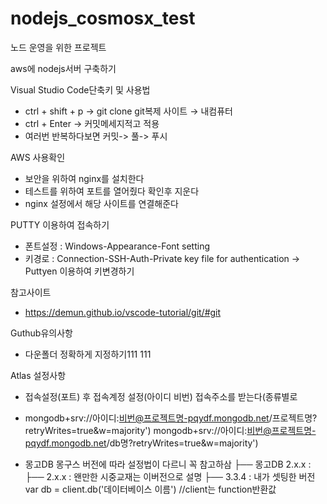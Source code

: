 # nodejs_cosmosx_test
노드 운영을 위한 프로젝트

aws에 nodejs서버 구축하기
 
 Visual Studio Code단축키 및 사용법
 - ctrl + shift + p  → git clone  git복제   사이트 → 내컴퓨터
 - ctrl + Enter → 커밋메세지적고 적용
 - 여러번 반복하다보면  커밋-> 풀-> 푸시

AWS 사용확인
 - 보안을 위하여  nginx를 설치한다
 - 테스트를 위하여 포트를 열어줬다 확인후 지운다
 - nginx 설정에서 해당 사이트를 연결해준다

PUTTY 이용하여 접속하기
- 폰트설정 : Windows-Appearance-Font setting
- 키경로 : Connection-SSH-Auth-Private key file for authentication
→ Puttyen 이용하여 키변경하기

참고사이트
- https://demun.github.io/vscode-tutorial/git/#git


Guthub유의사항
- 다운폴더 정확하게 지정하기111
111


Atlas 설정사항
- 접속설정(포트) 후 접속계정 설정(아이디 비번) 접속주소를 받는다(종류별로
- mongodb+srv://아이디:비번@프로젝트명-pqydf.mongodb.net/프로젝트명?retryWrites=true&w=majority')
  mongodb+srv://아이디:비번@프로젝트명-pqydf.mongodb.net/db명?retryWrites=true&w=majority')

- 몽고DB 몽구스 버전에 따라 설정법이 다르니 꼭 참고하삼
 ├── 몽고DB 2.x.x :
      ├── 2.x.x : 왠만한 시중교재는 이버전으로 설명
      ├── 3.3.4 : 내가 셋팅한 버전 var db = client.db('데이터베이스 이름') //client는 function반환값
      
